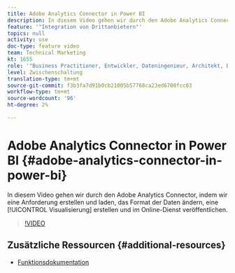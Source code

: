 ```yaml
---
title: Adobe Analytics Connector in Power BI
description: In diesem Video gehen wir durch den Adobe Analytics Connector, indem wir eine Anforderung erstellen und laden, das Format der Daten ändern, eine Visualisierung erstellen und die Veröffentlichung im Online-Dienst durchführen.
feature: '"Integration von Drittanbietern"'
topics: null
activity: use
doc-type: feature video
team: Technical Marketing
kt: 1655
role: '"Business Practitioner, Entwickler, Dateningenieur, Architekt, Data Architect, Administrator, Leader"'
level: Zwischenschaltung
translation-type: tm+mt
source-git-commit: f3b3fa7d91b0cb21005b57768ca23ed6700fcc03
workflow-type: tm+mt
source-wordcount: '96'
ht-degree: 2%

---
```



# Adobe Analytics Connector in Power BI {#adobe-analytics-connector-in-power-bi}

In diesem Video gehen wir durch den Adobe Analytics Connector, indem wir eine Anforderung erstellen und laden, das Format der Daten ändern, eine [!UICONTROL Visualisierung] erstellen und im Online-Dienst veröffentlichen.

>[!VIDEO](https://video.tv.adobe.com/v/23130/?quality=12)

## Zusätzliche Ressourcen {#additional-resources}

* [Funktionsdokumentation](https://docs.microsoft.com/en-us/power-bi/desktop-connect-adobe-analytics)
